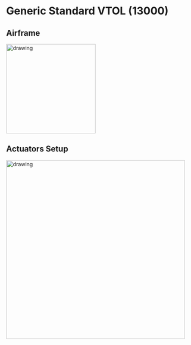 # Generic Standard VTOL (13000)

## Airframe

<img src="https://docs.px4.io/main/assets/img/VTOLPlane.2ffc44a4.svg" alt="drawing" width="240"/>

## Actuators Setup

<img src="https://raw.githubusercontent.com/RaccoonlabDev/innopolis_vtol_dynamics/docs/assets/configs/px4_v1.14_standard_vtol.png" alt="drawing" width="480"/>
